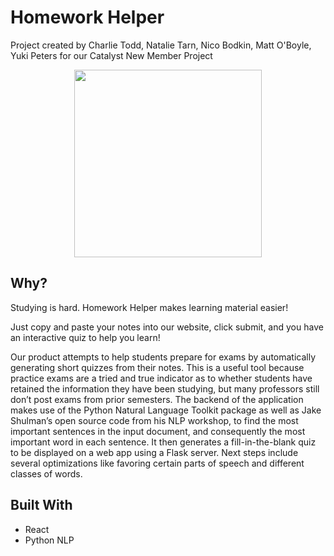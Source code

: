 # Homework Helper

Project created by Charlie Todd, Natalie Tarn, Nico Bodkin, Matt O'Boyle, Yuki Peters for our Catalyst New Member Project

<p align="center">
  <img width="300" height="300" src="https://raw.githubusercontent.com/ntarn/homework-helper/master/logo.png">
</p>

## Why?

Studying is hard. Homework Helper makes learning material easier! 

Just copy and paste your notes into our website, click submit, and you have an interactive quiz to help you learn!


Our product attempts to help students prepare for exams by automatically generating short quizzes from their notes.  This is a useful tool because practice exams are a tried and true indicator as to whether students have retained the information they have been studying, but many professors still don’t post exams from prior semesters.  The backend of the application makes use of the Python Natural Language Toolkit package as well as Jake Shulman’s open source code from his NLP workshop, to find the most important sentences in the input document, and consequently the most important word in each sentence.  It then generates a fill-in-the-blank quiz to be displayed on a web app using a Flask server.  Next steps include several optimizations like favoring certain parts of speech and different classes of words.

## Built With

* React
* Python NLP

